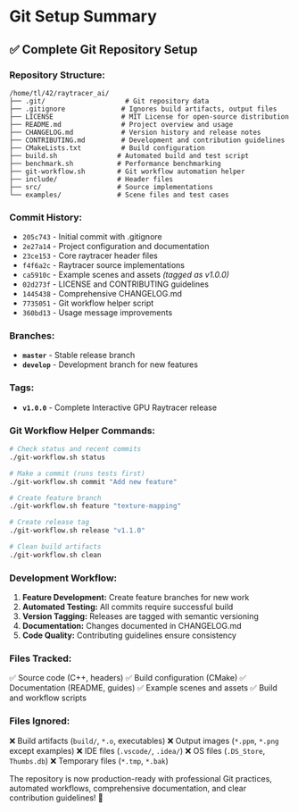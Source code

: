 # Git Setup Summary

## ✅ **Complete Git Repository Setup**

### **Repository Structure:**
```
/home/tl/42/raytracer_ai/
├── .git/                    # Git repository data
├── .gitignore              # Ignores build artifacts, output files
├── LICENSE                 # MIT License for open-source distribution
├── README.md               # Project overview and usage
├── CHANGELOG.md            # Version history and release notes
├── CONTRIBUTING.md         # Development and contribution guidelines
├── CMakeLists.txt          # Build configuration
├── build.sh               # Automated build and test script
├── benchmark.sh           # Performance benchmarking
├── git-workflow.sh        # Git workflow automation helper
├── include/               # Header files
├── src/                   # Source implementations
└── examples/              # Scene files and test cases
```

### **Commit History:**
- `205c743` - Initial commit with .gitignore
- `2e27a14` - Project configuration and documentation
- `23ce153` - Core raytracer header files
- `f4f6a2c` - Raytracer source implementations
- `ca5910c` - Example scenes and assets *(tagged as v1.0.0)*
- `02d273f` - LICENSE and CONTRIBUTING guidelines
- `1445438` - Comprehensive CHANGELOG.md
- `7735051` - Git workflow helper script
- `360bd13` - Usage message improvements

### **Branches:**
- **`master`** - Stable release branch
- **`develop`** - Development branch for new features

### **Tags:**
- **`v1.0.0`** - Complete Interactive GPU Raytracer release

### **Git Workflow Helper Commands:**
```bash
# Check status and recent commits
./git-workflow.sh status

# Make a commit (runs tests first)
./git-workflow.sh commit "Add new feature"

# Create feature branch
./git-workflow.sh feature "texture-mapping"

# Create release tag
./git-workflow.sh release "v1.1.0"

# Clean build artifacts
./git-workflow.sh clean
```

### **Development Workflow:**
1. **Feature Development:** Create feature branches for new work
2. **Automated Testing:** All commits require successful build
3. **Version Tagging:** Releases are tagged with semantic versioning
4. **Documentation:** Changes documented in CHANGELOG.md
5. **Code Quality:** Contributing guidelines ensure consistency

### **Files Tracked:**
✅ Source code (C++, headers)
✅ Build configuration (CMake)
✅ Documentation (README, guides)
✅ Example scenes and assets
✅ Build and workflow scripts

### **Files Ignored:**
❌ Build artifacts (`build/`, `*.o`, executables)
❌ Output images (`*.ppm`, `*.png` except examples)
❌ IDE files (`.vscode/`, `.idea/`)
❌ OS files (`.DS_Store`, `Thumbs.db`)
❌ Temporary files (`*.tmp`, `*.bak`)

The repository is now production-ready with professional Git practices, automated workflows, comprehensive documentation, and clear contribution guidelines! 🚀
